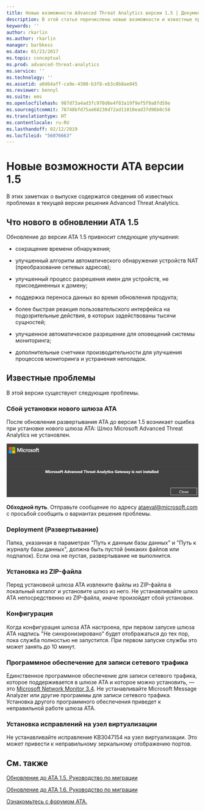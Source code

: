 ```yaml
---
title: Новые возможности Advanced Threat Analytics версии 1.5 | Документация Майкрософт
description: В этой статье перечислены новые возможности и известные проблемы в ATA версии 1.5.
keywords: ''
author: rkarlin
ms.author: rkarlin
manager: barbkess
ms.date: 01/23/2017
ms.topic: conceptual
ms.prod: advanced-threat-analytics
ms.service: ''
ms.technology: ''
ms.assetid: a0d64aff-ca9e-4300-b3f8-eb3c8b8ae045
ms.reviewer: bennyl
ms.suite: ems
ms.openlocfilehash: 987d73a4ad3fc970d6e4f03a19f9ef5f9a8fd59e
ms.sourcegitcommit: 78748bfd75ae68230d72ad11010ead37d96b0c58
ms.translationtype: HT
ms.contentlocale: ru-RU
ms.lasthandoff: 02/12/2019
ms.locfileid: "56076663"
---
```

# <a name="whats-new-in-ata-version-15"></a>Новые возможности ATA версии 1.5
В этих заметках о выпуске содержатся сведения об известных проблемах в текущей версии решения Advanced Threat Analytics.

## <a name="whats-new-in-the-ata-15-update"></a>Что нового в обновлении ATA 1.5
Обновление до версии ATA 1.5 привносит следующие улучшения:

-   сокращение времени обнаружения;

-   улучшенный алгоритм автоматического обнаружения устройств NAT (преобразование сетевых адресов);

-   улучшенный процесс разрешения имен для устройств, не присоединенных к домену;

-   поддержка переноса данных во время обновления продукта;

-   более быстрая реакция пользовательского интерфейса на подозрительные действия, в которых задействованы тысячи сущностей;

-   улучшенное автоматическое разрешение для оповещений системы мониторинга;

-   дополнительные счетчики производительности для улучшения процессов мониторинга и устранения неполадок.

## <a name="known-issues"></a>Известные проблемы
В этой версии существуют следующие проблемы.

### <a name="new-ata-gateway-installation-fails"></a>Сбой установки нового шлюза ATA
После обновления развертывания ATA до версии 1.5 возникает ошибка при установке нового шлюза ATA: Шлюз Microsoft Advanced Threat Analytics не установлен.

![Ошибка шлюза ATA](media/ata-install-error.png)

<b>Обходной путь</b>. Отправьте сообщение по адресу <ataeval@microsoft.com> с просьбой сообщить о вариантах решения проблемы.
### <a name="deployment"></a>Deployment (Развертывание)
Папка, указанная в параметрах "Путь к данным базы данных" и "Путь к журналу базы данных", должна быть пустой (никаких файлов или подпапок).
Если она не пустая, развертывание не выполнится.

### <a name="installation-from-zip-file"></a>Установка из ZIP-файла
Перед установкой шлюза ATA извлеките файлы из ZIP-файла в локальный каталог и установите шлюз из него. Не устанавливайте шлюз ATA непосредственно из ZIP-файла, иначе произойдет сбой установки.

### <a name="configuration"></a>Конфигурация
Когда конфигурация шлюза ATA настроена, при первом запуске шлюза ATA надпись "Не синхронизировано" будет отображаться до тех пор, пока служба полностью не запустится. При первом запуске службы это может занять до 10 минут.

### <a name="network-capture-software"></a>Программное обеспечение для записи сетевого трафика
Единственное программное обеспечение для записи сетевого трафика, которое поддерживается в шлюзе ATA и которое можно установить, — это [Microsoft Network Monitor 3.4](http://www.microsoft.com/download/details.aspx?id=4865). Не устанавливайте Microsoft Message Analyzer или другие программы для записи сетевого трафика. Установка другого программного обеспечения приведет к неправильной работе шлюза ATA.

### <a name="kb-on-virtualization-host"></a>Установка исправлений на узел виртуализации
Не устанавливайте исправление KB3047154 на узел виртуализации. Это может привести к неправильному зеркальному отображению портов.

## <a name="see-also"></a>См. также

[Обновление до ATA 1.5. Руководство по миграции](ata-update-1.5-migration-guide.md)

[Обновление до ATA 1.6. Руководство по миграции](ata-update-1.6-migration-guide.md)

[Ознакомьтесь с форумом ATA.](https://social.technet.microsoft.com/Forums/security/home?forum=mata)
